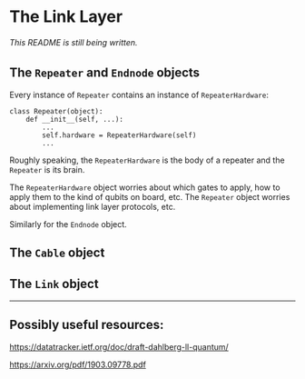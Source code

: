 # The Link Layer
###### This README is still being written.

## The `Repeater` and `Endnode` objects

Every instance of `Repeater` contains an instance of `RepeaterHardware`:

```
class Repeater(object):
    def __init__(self, ...):
        ...
        self.hardware = RepeaterHardware(self)
        ...
```

Roughly speaking, the `RepeaterHardware` is the body of a repeater and the `Repeater` is its brain.

The `RepeaterHardware` object worries about which gates to apply, how to apply them to the kind of qubits on board, etc. The `Repeater` object worries about implementing link layer protocols, etc.

Similarly for the `Endnode` object.

## The `Cable` object



## The `Link` object

-----

## Possibly useful resources:

https://datatracker.ietf.org/doc/draft-dahlberg-ll-quantum/

https://arxiv.org/pdf/1903.09778.pdf


